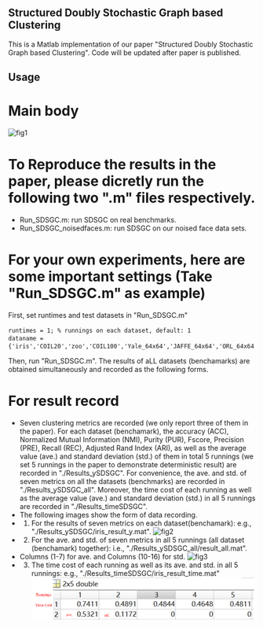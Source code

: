 ## Structured Doubly Stochastic Graph based Clustering
This is a Matlab implementation of our paper "Structured Doubly Stochastic Graph based Clustering". Code will be updated after paper is published. 
## Usage
# Main body 
![fig1](https://note.youdao.com/s/39aJofhI)  

# To Reproduce  the results in the paper, please dicretly run the following two ".m" files respectively.
* Run_SDSGC.m: run  SDSGC on real benchmarks.
* Run_SDSGC_noisedfaces.m: run SDSGC on our noised face data sets.
  
# For your own experiments, here are some important settings (Take "Run_SDSGC.m" as example)
First, set runtimes and test datasets in "Run_SDSGC.m" 
```
runtimes = 1; % runnings on each dataset, default: 1
dataname = {'iris','COIL20','zoo','COIL100','Yale_64x64','JAFFE_64x64','ORL_64x64','CASIA_64x64'}; 
```
Then, run  "Run_SDSGC.m".  The results of aLL datasets (benchamarks) are obtained simultaneously and recorded as the following forms.
# For result record

*  Seven clustering metrics are recorded (we only report three of them in the paper). For each dataset (benchamark), the accuracy (ACC), Normalized Mutual Information (NMI), Purity (PUR), Fscore, Precision (PRE), Recall (REC), Adjusted Rand Index (ARI), as well as  the average value (ave.) and standard deviation (std.) of them in total 5 runnings  (we set 5 runnings in the paper to demonstrate deterministic result) are recorded in "./Results_ySDSGC". For convenience,  the ave. and std. of seven metrics on all the datasets (benchmarks) are recorded in "./Results_ySDSGC_all". Moreover, the time cost of each running as well as the average value (ave.) and standard deviation (std.) in all 5 runnings are recorded in "./Results_timeSDSGC".
*  The following images show the form of data recording.
* 1) For the results  of  seven metrics on each dataset(benchamark): e.g., "./Results_ySDSGC/iris_result_y.mat".
![fig2](https://note.youdao.com/s/NMGjZOr)  
* 2) For the ave. and std. of  seven metrics in all 5 runnings (all  dataset (benchamark) together): i.e., "./Results_ySDSGC_all/result_all.mat".
* Columns (1-7) for ave. and Columns (10-16) for std.
  ![fig3](https://note.youdao.com/s/S30n7q6f)  
* 3) The time cost of each running as well as its ave. and std. in all 5 runnings: e.g., "./Results_timeSDSGC/iris_result_time.mat"
  ![fig4](./images/3.png)  

